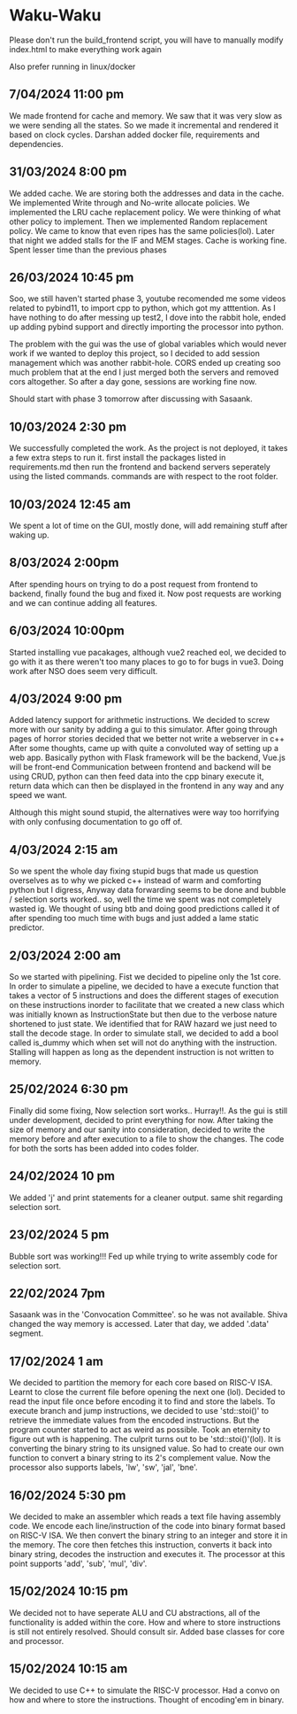 # Waku-Waku

Please don't run the build_frontend script,
you will have to manually modify index.html to make
everything work again

Also prefer running in linux/docker

## 7/04/2024 11:00 pm

We made frontend for cache and memory.
We saw that it was very slow as we were sending all the states.
So we made it incremental and rendered it based on clock cycles.
Darshan added docker file, requirements and dependencies.

## 31/03/2024 8:00 pm

We added cache. We are storing both the addresses and data in the cache.
We implemented Write through and No-write allocate policies.
We implemented the LRU cache replacement policy.
We were thinking of what other policy to implement. Then we implemented Random replacement policy.
We came to know that even ripes has the same policies(lol).
Later that night we added stalls for the IF and MEM stages.
Cache is working fine. Spent lesser time than the previous phases

## 26/03/2024 10:45 pm

Soo, we still haven't started phase 3, youtube recomended me some videos related to pybind11, to import cpp to
python, which got my atttention. As I have nothing to do after messing up test2, I dove into the rabbit hole,
ended up adding pybind support and directly importing the processor into python.

The problem with the gui was the use of global variables which would never work if we wanted to deploy this project,
so I decided to add session management which was another rabbit-hole. CORS ended up creating soo much problem that at the
end I just merged both the servers and removed cors altogether. So after a day gone, sessions are working fine now.

Should start with phase 3 tomorrow after discussing with Sasaank.

## 10/03/2024 2:30 pm

We successfully completed the work. As the project is not deployed, it takes a few extra steps to run it.
first install the packages listed in requirements.md then run the frontend and backend servers seperately using the listed
commands. commands are with respect to the root folder.

## 10/03/2024 12:45 am

We spent a lot of time on the GUI, mostly done, will add remaining stuff after waking up.

## 8/03/2024 2:00pm

After spending hours on trying to do a post request from frontend to backend, finally found the bug and fixed it.
Now post requests are working and we can continue adding all features.

## 6/03/2024 10:00pm

Started installing vue pacakages, although vue2 reached eol, we decided to go with it as there weren't too many places
to go to for bugs in vue3. Doing work after NSO does seem very difficult.

## 4/03/2024 9:00 pm

Added latency support for arithmetic instructions.
We decided to screw more with our sanity by adding a gui to this simulator.
After going through pages of horror stories decided that we better not write a webserver in c++
After some thoughts, came up with quite a convoluted way of setting up a web app.
Basically python with Flask framework will be the backend, Vue.js will be front-end
Communication between frontend and backend will be using CRUD, python can then feed data into the
cpp binary execute it, return data which can then be displayed in the frontend in any way and any speed we want.

Although this might sound stupid, the alternatives were way too horrifying with only confusing documentation to
go off of.

## 4/03/2024 2:15 am

So we spent the whole day fixing stupid bugs that made us question overselves as to why we picked c++ instead of
warm and comforting python but I digress, Anyway data forwarding seems to be done and bubble / selection sorts
worked.. so, well the time we spent was not completely wasted ig. We thought of using btb and doing good predictions
called it of after spending too much time with bugs and just added a lame static predictor.

## 2/03/2024 2:00 am

So we started with pipelining. Fist we decided to pipeline only the 1st core. In order to simulate a pipeline,
we decided to have a execute function that takes a vector of 5 instructions and does the different stages
of execution on these instructions inorder to facilitate that we created a new class which was initially known as
InstructionState but then due to the verbose nature shortened to just state. We identified that for RAW hazard
we just need to stall the decode stage. In order to simulate stall, we decided to add a bool called is_dummy which
when set will not do anything with the instruction.
Stalling will happen as long as the dependent instruction is not written to memory.

## 25/02/2024 6:30 pm

Finally did some fixing, Now selection sort works.. Hurray!!. As the gui is still under development,
decided to print everything for now. After taking the size of memory and our sanity into consideration,
decided to write the memory before and after execution to a file to show the changes.
The code for both the sorts has been added into codes folder.

## 24/02/2024 10 pm

We added 'j' and print statements for a cleaner output.
same shit regarding selection sort.

## 23/02/2024 5 pm

Bubble sort was working!!!
Fed up while trying to write assembly code for selection sort.

## 22/02/2024 7pm

Sasaank was in the 'Convocation Committee'. so he was not available.
Shiva changed the way memory is accessed.
Later that day, we added '.data' segment.

## 17/02/2024 1 am

We decided to partition the memory for each core based on RISC-V ISA.
Learnt to close the current file before opening the next one (lol).
Decided to read the input file once before encoding it to find and store the labels.
To execute branch and jump instructions, we decided to use 'std::stoi()' to retrieve the immediate values from the encoded instructions.
But the program counter started to act as weird as possible.
Took an eternity to figure out wth is happening.
The culprit turns out to be 'std::stoi()'(lol).
It is converting the binary string to its unsigned value.
So had to create our own function to convert a binary string to its 2's complement value.
Now the processor also supports labels, 'lw', 'sw', 'jal', 'bne'.

## 16/02/2024 5:30 pm

We decided to make an assembler which reads a text file having assembly code.
We encode each line/instruction of the code into binary format based on RISC-V ISA.
We then convert the binary string to an integer and store it in the memory.
The core then fetches this instruction, converts it back into binary string, decodes the instruction and executes it.
The processor at this point supports 'add', 'sub', 'mul', 'div'.

## 15/02/2024 10:15 pm

We decided not to have seperate ALU and CU abstractions, all of the functionality is added within the core.
How and where to store instructions is still not entirely resolved. Should consult sir.
Added base classes for core and processor.

## 15/02/2024 10:15 am

We decided to use C++ to simulate the RISC-V processor. Had a convo on how and where to store the instructions. Thought of encoding'em in binary.
